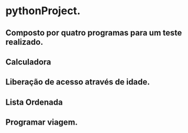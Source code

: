 # pythonProject.
## Composto por quatro programas para um teste realizado.
## Calculadora
## Liberação de acesso através de idade.
## Lista Ordenada
## Programar viagem.
